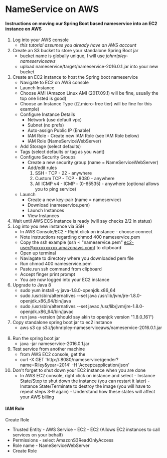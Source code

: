 # NameService on AWS

#### Instructions on moving our Spring Boot based nameservice into an EC2 instance on AWS 

 1. Log into your AWS console
    - *this tutorial assumes you already have an AWS account* 
 2. Create an S3 bucket to store your standalone Spring Boot jar
    - bucket name is globally unique, I will use *johnripley-nameserviceaws*
    - upload nameservice/target/nameservice-2016.0.1.jar into your new bucket
 3. Create an EC2 instance to host the Spring boot nameservice
    - Navigate to EC2 on AWS console
    - Launch Instance
    - Choose AMI (Amazon Linux AMI (2017.09.1) will be fine, usually the top one listed is good)
    - Choose an Instance Type (t2.micro-free tier) will be fine for this example) 
    - Configure Instance Details
      - Network (use default vpc)
      - Subnet (no prefs)
      - Auto-assign Public IP (Enable)
      - IAM Role - Create new IAM Role (see IAM Role below)
      - IAM Role (NameServiceWebServer)
    - Add Storage (select defaults)
    - Tags (select defaults or tag as you want)
    - Configure Security Groups
      - Create a new security group (name = NameServiceWebServer)
      - Add/edit rules
	    1. SSH - TCP - 22 - anywhere
	    2. Custom TCP - TCP - 8080 - anywhere
	    3. All ICMP v4 - ICMP - (0-65535) - anywhere (optional allows you to ping service)
    - Launch
      - Create a new key-pair (name = nameservice)
      - Download (nameservice.pem)
      - Launch Instances
      - View Instances
 4. Wait until AWS ECS instance is ready (will say checks 2/2 in status)
 5. Log into you new instance via SSH
      - In AWS Console/EC2 - Right click on instance - choose connect
      - Note instructions regarding chmod 400 nameservice.pem
      - Copy the ssh example (ssh -i "nameservice.pem" ec2-user@xxxxxxxxxx.amazonaws.com) to clipboard
      - Open up terminal
      - Naviagate to directory where you downloaded pem file
      - Run chmod 400 nameservice.pem
      - Paste.run ssh command from clipboard
      - Accept finger print prompt
      - You are now logged into your EC2 instance
 6. Upgrade to Java 8
      - sudo yum install -y java-1.8.0-openjdk.x86_64
      - sudo /usr/sbin/alternatives --set java /usr/lib/jvm/jre-1.8.0-openjdk.x86_64/bin/java
      - sudo /usr/sbin/alternatives --set javac /usr/lib/jvm/jre-1.8.0-openjdk.x86_64/bin/javac	
      - run java -version (should say akin to openjdk version "1.8.0_161")
 7. Copy standalone spring boot jar to ec2 instance
      - aws s3 cp s3://johnripley-nameserviceaws/nameservice-2016.0.1.jar .
 8. Run the spring boot jar
      - java -jar nameservice-2016.0.1.jar
 9. Test service from another machine
      - from AWS EC2 console, get the <public ip address of your EC2 instance>
      - curl -X GET 'http://<public ip address of your EC2 instance>:8080/nameservice/gender?name=Riley&year=2014' -H 'Accept:application/json'	
 10. Don't forget to shut down your EC2 instance when you are done
      - In AWS EC2 console, right click on instance and select
	- Instance State/Stop to shut down the instance (you can restart it later)
	- Instance State/Terminate to destroy the image (you will have to repeat steps 3-9 again)
	- Understand how these states will affect your AWS billing

	
#### IAM Role
  Create Role
  - Trusted Entity - AWS Service - EC2 - EC2 (Allows EC2 instances to call services on your behalf)
  - Permissions - select AmazonS3ReadOnlyAccess
  - Role name - NameServiceWebServer
  - Create Role